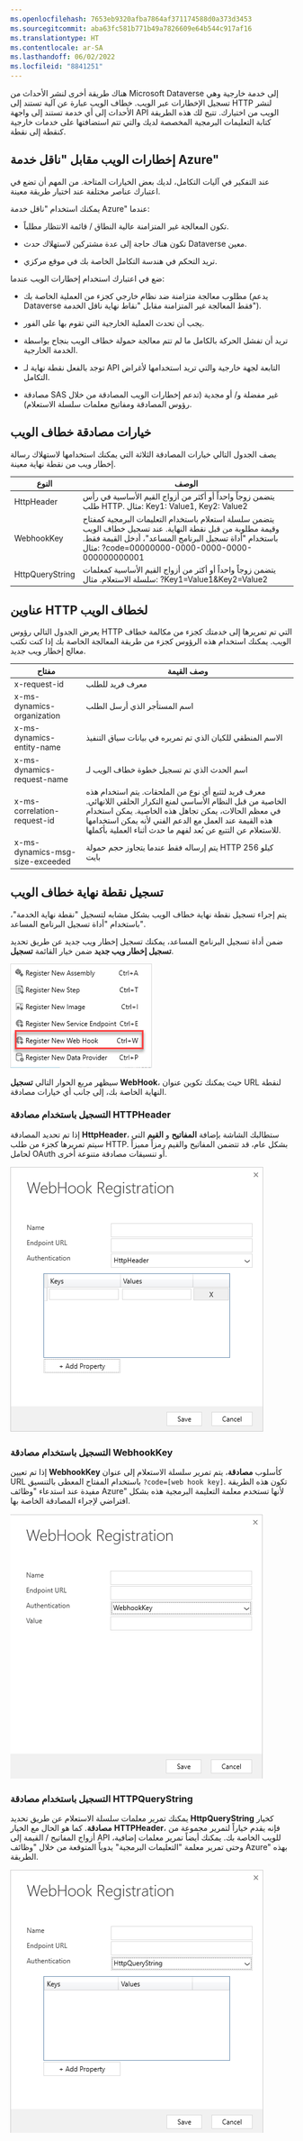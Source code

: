 ```yaml
---
ms.openlocfilehash: 7653eb9320afba7864af371174588d0a373d3453
ms.sourcegitcommit: aba63fc581b771b49a7826609e64b544c917af16
ms.translationtype: HT
ms.contentlocale: ar-SA
ms.lasthandoff: 06/02/2022
ms.locfileid: "8841251"
---
```

هناك طريقة أخرى لنشر الأحداث من Microsoft Dataverse إلى خدمة خارجية وهي تسجيل الإخطارات عبر الويب. خطاف الويب عبارة عن آلية تستند إلى HTTP لنشر الأحداث إلى أي خدمة تستند إلى واجهة API الويب من اختيارك. تتيح لك هذه الطريقة كتابة التعليمات البرمجية المخصصة لديك والتي تتم استضافتها على خدمات خارجية كنقطة إلى نقطة.

## <a name="webhooks-vs-azure-service-bus"></a>إخطارات الويب مقابل "ناقل خدمة Azure"

عند التفكير في آليات التكامل، لديك بعض الخيارات المتاحة. من المهم أن تضع في اعتبارك عناصر مختلفة عند اختيار طريقة معينة.

يمكنك استخدام "ناقل خدمة Azure" عندما:

- تكون المعالجة غير المتزامنة عالية النطاق / قائمة الانتظار مطلباً.

- تكون هناك حاجة إلى عدة مشتركين لاستهلاك حدث Dataverse معين.

- تريد التحكم في هندسة التكامل الخاصة بك في موقع مركزي.

ضع في اعتبارك استخدام إخطارات الويب عندما:

- مطلوب معالجة متزامنة ضد نظام خارجي كجزء من العملية الخاصة بك (يدعم Dataverse فقط المعالجة غير المتزامنة مقابل "نقاط نهاية ناقل الخدمة").

- يجب أن تحدث العملية الخارجية التي تقوم بها على الفور.

- تريد أن تفشل الحركة بالكامل ما لم تتم معالجة حمولة خطاف الويب بنجاح بواسطة الخدمة الخارجية.

- توجد بالفعل نقطة نهاية لـ API التابعة لجهة خارجية والتي تريد استخدامها لأغراض التكامل.

- مصادقة SAS غير مفضلة و/ أو مجدية (تدعم إخطارات الويب المصادقة من خلال رؤوس المصادقة ومفاتيح معلمات سلسلة الاستعلام).

## <a name="webhook-authentication-options"></a>خيارات مصادقة خطاف الويب

يصف الجدول التالي خيارات المصادقة الثلاثة التي يمكنك استخدامها لاستهلاك رسالة إخطار ويب من نقطة نهاية معينة.

| النوع | الوصف |
|------|-------------|
| HttpHeader | يتضمن زوجاً واحداً أو أكثر من أزواج القيم الأساسية في رأس طلب HTTP. مثال: Key1: Value1, Key2: Value2 |
| WebhookKey | يتضمن سلسلة استعلام باستخدام التعليمات البرمجية كمفتاح وقيمة مطلوبة من قبل نقطة النهاية. عند تسجيل خطاف الويب باستخدام "أداة تسجيل البرنامج المساعد"، أدخل القيمة فقط. مثال: ?code=00000000-0000-0000-0000-000000000001 |
| HttpQueryString | يتضمن زوجاً واحداً أو أكثر من أزواج القيم الأساسية كمعلمات سلسلة الاستعلام. مثال: ?Key1=Value1&Key2=Value2 |

## <a name="webhook-http-headers"></a>عناوين HTTP لخطاف الويب

يعرض الجدول التالي رؤوس HTTP التي تم تمريرها إلى خدمتك كجزء من مكالمة خطاف الويب. يمكنك استخدام هذه الرؤوس كجزء من طريقة المعالجة الخاصة بك إذا كنت تكتب معالج إخطار ويب جديد.

| مفتاح | وصف القيمة |
|-----|-------------------|
| x-request-id | معرف فريد للطلب |
| x-ms-dynamics-organization | اسم المستأجر الذي أرسل الطلب |
| x-ms-dynamics-entity-name | الاسم المنطقي للكيان الذي تم تمريره في بيانات سياق التنفيذ |
| x-ms-dynamics-request-name | اسم الحدث الذي تم تسجيل خطوة خطاف الويب لـ |
| x-ms-correlation-request-id | معرف فريد لتتبع أي نوع من الملحقات. يتم استخدام هذه الخاصية من قبل النظام الأساسي لمنع التكرار الحلقي اللانهائي. في معظم الحالات، يمكن تجاهل هذه الخاصية. يمكن استخدام هذه القيمة عند العمل مع الدعم الفني لأنه يمكن استخدامها للاستعلام عن التتبع عن بُعد لفهم ما حدث أثناء العملية بأكملها. |
| x-ms-dynamics-msg-size-exceeded | يتم إرساله فقط عندما يتجاوز حجم حمولة HTTP 256 كيلو بايت |

## <a name="register-a-webhook-endpoint"></a>تسجيل نقطة نهاية خطاف الويب

يتم إجراء تسجيل نقطة نهاية خطاف الويب بشكل مشابه لتسجيل "نقطة نهاية الخدمة"، باستخدام "أداة تسجيل البرنامج المساعد".

ضمن أداة تسجيل البرنامج المساعد، يمكنك تسجيل إخطار ويب جديد عن طريق تحديد **تسجيل إخطار ويب جديد** ضمن خيار القائمة **تسجيل**.

![لقطة شاشة للخيار "تسجيل إخطار ويب جديد".](../media/unit4-image1.png)

سيظهر مربع الحوار التالي **تسجيل WebHook**، حيث يمكنك تكوين عنوان URL لنقطة النهاية الخاصة بك، إلى جانب أي خيارات مصادقة.

### <a name="register-with-httpheader-authentication"></a>التسجيل باستخدام مصادقة HTTPHeader

إذا تم تحديد المصادقة **HttpHeader**، ستطالبك الشاشة بإضافة **المفاتيح** و **القيم** التي سيتم تمريرها كجزء من طلب HTTP.
بشكل عام، قد تتضمن المفاتيح والقيم رمزاً مميزاً لحامل OAuth أو تنسيقات مصادقة متنوعة أخرى.

![لقطة شاشة للزر "تسجيل WebHook + خاصية الإضافة".](../media/unit4-image2.png)

### <a name="register-with-webhookkey-authentication"></a>التسجيل باستخدام مصادقة WebhookKey

إذا تم تعيين **WebhookKey** كأسلوب **مصادقة**، يتم تمرير سلسلة الاستعلام إلى عنوان URL باستخدام المفتاح المعطى بالتنسيق ```?code=[web hook key]```.  تكون هذه الطريقة مفيدة عند استدعاء "وظائف Azure" لأنها تستخدم معلمة التعليمة البرمجية هذه بشكل افتراضي لإجراء المصادقة الخاصة بها.

![لقطة شاشة لتعيين WebhookKey كمصادقة.](../media/unit4-image3.png)

### <a name="register-with-httpquerystring-authentication"></a>التسجيل باستخدام مصادقة HTTPQueryString

يمكنك تمرير معلمات سلسلة الاستعلام عن طريق تحديد **HttpQueryString** كخيار **مصادقة**. كما هو الحال مع الخيار **HTTPHeader**، فإنه يقدم خياراً لتمرير مجموعة من أزواج المفاتيح / القيمة إلى API للويب الخاصة بك.
يمكنك أيضاً تمرير معلمات إضافية، وحتى تمرير معلمة "التعليمات البرمجية" يدوياً المتوقعة من خلال "وظائف Azure" بهذه الطريقة.

![لقطة شاشة لتعيين HTTPQueryString كمصادقة.](../media/unit4-image4.png)
